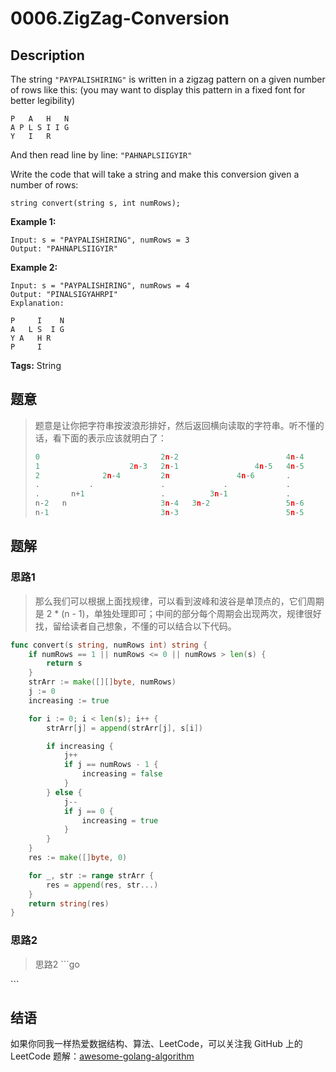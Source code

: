 # 0006.ZigZag-Conversion

## Description

The string `"PAYPALISHIRING"` is written in a zigzag pattern on a given number of rows like this: \(you may want to display this pattern in a fixed font for better legibility\)

```text
P   A   H   N
A P L S I I G
Y   I   R
```

And then read line by line: `"PAHNAPLSIIGYIR"`

Write the code that will take a string and make this conversion given a number of rows:

```text
string convert(string s, int numRows);
```

**Example 1:**

```text
Input: s = "PAYPALISHIRING", numRows = 3
Output: "PAHNAPLSIIGYIR"
```

**Example 2:**

```text
Input: s = "PAYPALISHIRING", numRows = 4
Output: "PINALSIGYAHRPI"
Explanation:

P     I    N
A   L S  I G
Y A   H R
P     I
```

**Tags:** String

## 题意

> 题意是让你把字符串按波浪形排好，然后返回横向读取的字符串。听不懂的话，看下面的表示应该就明白了：
>
> ```go
> 0                           2n-2                        4n-4
> 1                    2n-3   2n-1                 4n-5   4n-5
> 2              2n-4         2n               4n-6       .
> .           .               .             .             .
> .       n+1                 .          3n-1             .
> n-2   n                     3n-4   3n-2                 5n-6
> n-1                         3n-3                        5n-5
> ```

## 题解

### 思路1

> 那么我们可以根据上面找规律，可以看到波峰和波谷是单顶点的，它们周期是 2 \* \(n - 1\)，单独处理即可；中间的部分每个周期会出现两次，规律很好找，留给读者自己想象，不懂的可以结合以下代码。

```go
func convert(s string, numRows int) string {
    if numRows == 1 || numRows <= 0 || numRows > len(s) {
        return s
    }
    strArr := make([][]byte, numRows)
    j := 0
    increasing := true

    for i := 0; i < len(s); i++ {
        strArr[j] = append(strArr[j], s[i])

        if increasing {
            j++
            if j == numRows - 1 {
                increasing = false
            }
        } else {
            j--
            if j == 0 {
                increasing = true
            }
        }
    }
    res := make([]byte, 0)

    for _, str := range strArr {
        res = append(res, str...)
    }
    return string(res)
}
```

### 思路2

> 思路2 \`\`\`go

\`\`\`

## 结语

如果你同我一样热爱数据结构、算法、LeetCode，可以关注我 GitHub 上的 LeetCode 题解：[awesome-golang-algorithm](https://github.com/Golang-Solutions/awesome-golang-algorithm)

